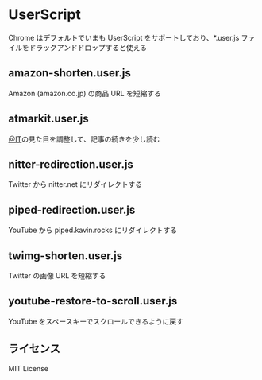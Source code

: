 # UserScript

Chrome はデフォルトでいまも UserScript をサポートしており、\*.user.js ファイルをドラッグアンドドロップすると使える

## amazon-shorten.user.js

Amazon (amazon.co.jp) の商品 URL を短縮する

## atmarkit.user.js

[＠IT](https://atmarkit.itmedia.co.jp/)の見た目を調整して、記事の続きを少し読む

## nitter-redirection.user.js

Twitter から nitter.net にリダイレクトする

## piped-redirection.user.js

YouTube から piped.kavin.rocks にリダイレクトする

## twimg-shorten.user.js

Twitter の画像 URL を短縮する

## youtube-restore-to-scroll.user.js

YouTube をスペースキーでスクロールできるように戻す

## ライセンス

MIT License
